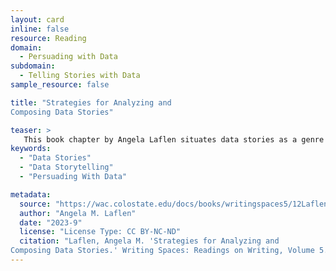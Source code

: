 ```yaml
---
layout: card
inline: false
resource: Reading
domain:
  - Persuading with Data
subdomain:
  - Telling Stories with Data
sample_resource: false

title: "Strategies for Analyzing and
Composing Data Stories"

teaser: >
   This book chapter by Angela Laflen situates data stories as a genre of multimodal writing, while emphasizing the specific rhetorical skills that data storytelling requires. Data stories, Laflen explains, often take the form of social media infographs or online feature articles, and they involve combining data with words and images to tell a story or make an argument. The defining goal of the genre is to make data comprehensible and compelling, so that the insights to be gleaned from a dataset might be readily grasped by readers in a manner that will inform their decision making. Laflen's piece also outlines a rhetorical framework for analyzing and creating data stories with students in university classroom contexts.
keywords:
  - "Data Stories"
  - "Data Storytelling"
  - "Persuading With Data"

metadata:
  source: "https://wac.colostate.edu/docs/books/writingspaces5/12Laflen.pdf"
  author: "Angela M. Laflen"
  date: "2023-9"
  license: "License Type: CC BY-NC-ND"
  citation: "Laflen, Angela M. 'Strategies for Analyzing and
Composing Data Stories.' Writing Spaces: Readings on Writing, Volume 5. WAC Clearinghouse, 2023."
---
```

